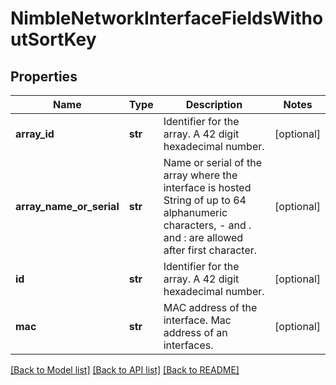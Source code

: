 # NimbleNetworkInterfaceFieldsWithoutSortKey

## Properties
Name | Type | Description | Notes
------------ | ------------- | ------------- | -------------
**array_id** | **str** | Identifier for the array. A 42 digit hexadecimal number. | [optional] 
**array_name_or_serial** | **str** | Name or serial of the array where the interface is hosted String of up to 64 alphanumeric characters, - and . and : are allowed after first character. | [optional] 
**id** | **str** | Identifier for the array. A 42 digit hexadecimal number. | [optional] 
**mac** | **str** | MAC address of the interface. Mac address of an interfaces. | [optional] 

[[Back to Model list]](../README.md#documentation-for-models) [[Back to API list]](../README.md#documentation-for-api-endpoints) [[Back to README]](../README.md)


